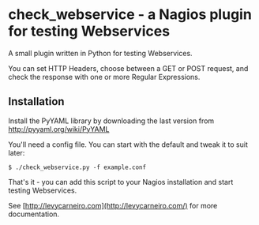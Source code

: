 # check_webservice - a Nagios plugin for testing Webservices

A small plugin written in Python for testing Webservices.

You can set HTTP Headers, choose between a GET or POST request, and check the response with one or more Regular Expressions.

## Installation

Install the PyYAML library by downloading the last version from http://pyyaml.org/wiki/PyYAML

You'll need a config file. You can start with the default and tweak it to suit later:

    $ ./check_webservice.py -f example.conf

That's it - you can add this script to your Nagios installation and start testing Webservices.

See [http://levycarneiro.com](http://levycarneiro.com/) for more documentation.
